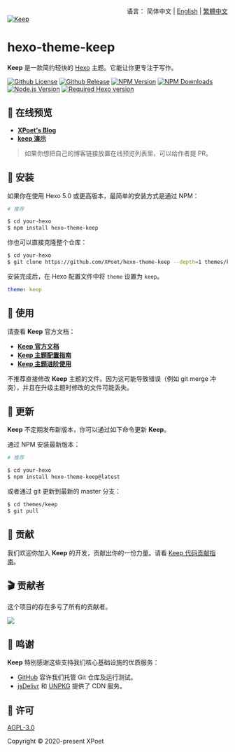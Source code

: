 <div align="right">
  语言：
  简体中文 | 
  <a title="English" href="../README.md">English</a> | 
  <a title="Chinese" href="README_zh-TW.md">繁體中文</a>
</div>
<a href="https://xpoet.cn"><img align="center" alt="Keep" src="https://keep-docs.xpoet.cn/images/keep-slogan.svg"></a>

# hexo-theme-keep

**Keep** 是一款简约轻快的 [Hexo](https://hexo.io) 主题。它能让你更专注于写作。

[![Github License](https://img.shields.io/github/license/XPoet/hexo-theme-keep?style=flat-square&logo=github&color=3366cc)](https://github.com/XPoet/hexo-theme-keep/blob/master/LICENSE)
[![Github Release](https://img.shields.io/github/release/XPoet/hexo-theme-keep?style=flat-square&logo=github&color=mediumpurple)](https://github.com/XPoet/hexo-theme-ils/releases)
[![NPM Version](https://img.shields.io/npm/v/hexo-theme-keep?style=flat-square&logo=npm&color=indianred)](https://www.npmjs.com/package/hexo-theme-keep)
[![NPM Downloads](https://img.shields.io/npm/dw/hexo-theme-keep?style=flat-square&logo=npm&color=darkorange)](https://www.npmjs.com/package/hexo-theme-keep)
[![Node.js Version](https://img.shields.io/badge/node-%3E=14.0.0-forestgreen?style=flat-square&logo=Node.js)](https://nodejs.org)
[![Required Hexo version](https://img.shields.io/badge/hexo-%3E=5.0.0-steelblue?style=flat-square&logo=hexo)](https://hexo.io)

## :star2: 在线预览

- **[XPoet's Blog](https://xpoet.cn/)**
- **[keep 演示](https://keep.xpoet.cn/)**

> 如果你想把自己的博客链接放置在线预览列表里，可以给作者提 PR。

## :rocket: 安装

如果你在使用 Hexo 5.0 或更高版本，最简单的安装方式是通过 NPM：

```sh
# 推荐

$ cd your-hexo
$ npm install hexo-theme-keep
```

你也可以直接克隆整个仓库：

```sh
$ cd your-hexo
$ git clone https://github.com/XPoet/hexo-theme-keep --depth=1 themes/keep
```

安装完成后，在 Hexo 配置文件中将 `theme` 设置为 `keep`。

```yml
theme: keep
```

## :wrench: 使用

请查看 **Keep** 官方文档：

- **[Keep 官方文档](https://keep-docs.xpoet.cn/)**
- **[Keep 主题配置指南](https://keep-docs.xpoet.cn/basis/configuration-guide/base_info.html)**
- **[Keep 主题进阶使用](https://keep-docs.xpoet.cn/advanced/set-language.html)**

不推荐直接修改 **Keep** 主题的文件。因为这可能导致错误（例如 git merge 冲突），并且在升级主题时修改的文件可能丢失。

## :dart: 更新

**Keep** 不定期发布新版本，你可以通过如下命令更新 **Keep**。

通过 NPM 安装最新版本：

```sh
# 推荐

$ cd your-hexo
$ npm install hexo-theme-keep@latest
```

或者通过 git 更新到最新的 master 分支：

```sh
$ cd themes/keep
$ git pull
```

## :art: 贡献

我们欢迎你加入 **Keep** 的开发，贡献出你的一份力量。请看 [Keep 代码贡献指南](https://keep-docs.xpoet.cn/user-notice/contribution-guide.html)。

## :clapper: 贡献者

这个项目的存在多亏了所有的贡献者。

<a href="https://github.com/XPoet/hexo-theme-keep/graphs/contributors">
  <img src="https://contrib.rocks/image?repo=XPoet/hexo-theme-keep" />
</a>

## :sparkling_heart: 鸣谢

**Keep** 特别感谢这些支持我们核心基础设施的优质服务：

- [GitHub](https://github.com) 容许我们托管 Git 仓库及运行测试。
- [jsDelivr](https://www.jsdelivr.com) 和 [UNPKG](https://www.unpkg.com) 提供了 CDN 服务。

## :memo: 许可

[AGPL-3.0](https://github.com/XPoet/hexo-theme-keep/blob/master/LICENSE)  

Copyright © 2020-present XPoet
